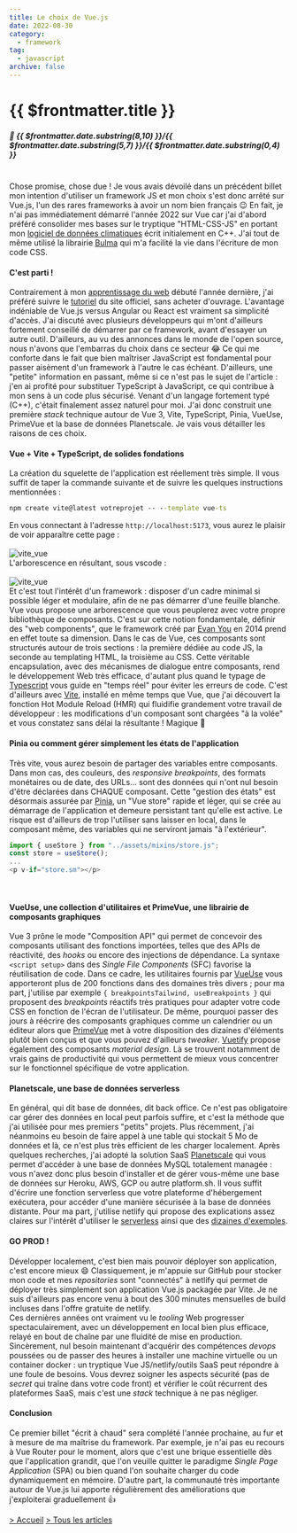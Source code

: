 ```yaml
---
title: Le choix de Vue.js
date: 2022-08-30
category:
  - framework
tag:
  - javascript
archive: false
---
```

# {{ $frontmatter.title }}
##### :calendar: {{ $frontmatter.date.substring(8,10) }}/{{ $frontmatter.date.substring(5,7) }}/{{ $frontmatter.date.substring(0,4) }}<br><br>

Chose promise, chose due ! Je vous avais dévoilé dans un précédent billet mon intention d'utiliser un framework JS et mon choix s'est donc arrêté sur Vue.js, l'un des rares frameworks à avoir un nom bien français :wink: En fait, je n'ai pas immédiatement démarré l'année 2022 sur Vue car j'ai d'abord préféré consolider mes bases sur le tryptique "HTML-CSS-JS" en portant mon [logiciel de données climatiques] écrit initialement en C++. J'ai tout de même utilisé la librairie [Bulma] qui m'a facilité la vie dans l'écriture de mon code CSS.

#### C'est parti !
Contrairement à mon [apprentissage du web] débuté l'année dernière, j'ai préféré suivre le [tutoriel] du site officiel, sans acheter d'ouvrage. L'avantage indéniable de Vue.js versus Angular ou React est vraiment sa simplicité d'accès. J'ai discuté avec plusieurs développeurs qui m'ont d'ailleurs fortement conseillé de démarrer par ce framework, avant d'essayer un autre outil. D'ailleurs, au vu des annonces dans le monde de l'open source, nous n'avons que l'embarras du choix dans ce secteur :joy: Ce qui me conforte dans le fait que bien maîtriser JavaScript est fondamental pour passer aisèment d'un framework à l'autre le cas échéant. D'ailleurs, une "petite" information en passant, même si ce n'est pas le sujet de l'article : j'en ai profité pour substituer TypeScript à JavaScript, ce qui contribue à mon sens à un code plus sécurisé. Venant d'un langage fortement typé (C++), c'était finalement assez naturel pour moi. J'ai donc construit une première *stack* technique autour de Vue 3, Vite, TypeScript, Pinia, VueUse, PrimeVue et la base de données Planetscale. Je vais vous détailler les raisons de ces choix.

#### Vue + Vite + TypeScript, de solides fondations
La création du squelette de l'application est réellement très simple. Il vous suffit de taper la commande suivante et de suivre les quelques instructions mentionnées :
```cmd
npm create vite@latest votreprojet -- --template vue-ts
```
En vous connectant à l'adresse ```http://localhost:5173```, vous aurez le plaisir de voir apparaître cette page :
<br><br>
![vite_vue](/assets/img/vite_vue.webp "Page d'accueil suite à l'installation de Vue3")
<br>
L'arborescence en résultant, sous vscode :
<br><br>
![vite_vue](/assets/img/arbo_vue.webp "L'arborescence des fichiers sous vscode")
<br>
Et c'est tout l'intérêt d'un framework : disposer d'un cadre minimal si possible léger et modulaire, afin de ne pas démarrer d'une feuille blanche. Vue vous propose une arborescence que vous peuplerez avec votre propre bibliothèque de composants. C'est sur cette notion fondamentale, définir des "web components", que le framework créé par [Evan You] en 2014 prend en effet toute sa dimension. Dans le cas de Vue, ces composants sont structurés autour de trois sections : la première dédiée au code JS, la seconde au templating HTML, la troisième au CSS. Cette véritable encapsulation, avec des mécanismes de dialogue entre composants, rend le développement Web très efficace, d'autant plus quand le typage de [Typescript] vous guide en "temps réel" pour éviter les erreurs de code. C'est d'ailleurs avec [Vite], installé en même temps que Vue, que j'ai découvert la fonction Hot Module Reload (HMR) qui fluidifie grandement votre travail de développeur : les modifications d'un composant sont chargées "à la volée" et vous constatez sans délai la résultante ! Magique :star_struck:

#### Pinia ou comment gérer simplement les états de l'application
Très vite, vous aurez besoin de partager des variables entre composants. Dans mon cas, des couleurs, des *responsive breakpoints*, des formats monétaires ou de date, des URLs... sont des données qui n'ont nul besoin d'être déclarées dans CHAQUE composant. Cette "gestion des états" est désormais assurée par [Pinia], un "Vue store" rapide et léger, qui se crée au démarrage de l'application et demeure persistant tant qu'elle est active. Le risque est d'ailleurs de trop l'utiliser sans laisser en local, dans le composant même, des variables qui ne serviront jamais "à l'extérieur".

```js
import { useStore } from "../assets/mixins/store.js";
const store = useStore();
...
<p v-if="store.sm"></p>
```
<br>

#### VueUse, une collection d'utilitaires et PrimeVue, une librairie de composants graphiques
Vue 3 prône le mode "Composition API" qui permet de concevoir des composants utilisant des fonctions importées, telles que des APIs de réactivité, des *hooks* ou encore des injections de dépendance. La syntaxe ```<script setup>``` dans des *Single File Components* (SFC) favorise la réutilisation de code. Dans ce cadre, les utilitaires fournis par [VueUse] vous apporteront plus de 200 fonctions dans des domaines très divers ; pour ma part, j'utilise par exemple ```{ breakpointsTailwind, useBreakpoints }``` qui proposent des *breakpoints* réactifs très pratiques pour adapter votre code CSS en fonction de l'écran de l'utilisateur. De même, pourquoi passer des jours à réécrire des composants graphiques comme un calendrier ou un éditeur alors que [PrimeVue] met à votre disposition des dizaines d'éléments plutôt bien conçus et que vous pouvez d'ailleurs *tweaker*. [Vuetify] propose également des composants *material design*. Là se trouvent notamment de vrais gains de productivité qui vous permettent de mieux vous concentrer sur le fonctionnel spécifique de votre application.

#### Planetscale, une base de données serverless
En général, qui dit base de données, dit back office. Ce n'est pas obligatoire car gérer des données en local peut parfois suffire, et c'est la méthode que j'ai utilisée pour mes premiers "petits" projets. Plus récemment, j'ai néanmoins eu besoin de faire appel à une table qui stockait 5 Mo de données et là, ce n'est plus très efficient de les charger localement. Après quelques recherches, j'ai adopté la solution SaaS [Planetscale] qui vous permet d'accéder à une base de données MySQL totalement managée : vous n'avez donc plus besoin d'installer et de gérer vous-même une base de données sur Heroku, AWS, GCP ou autre platform.sh. Il vous suffit d'écrire une fonction serverless que votre plateforme d'hébergement exécutera, pour accéder d'une manière sécurisée à la base de données distante. Pour ma part, j'utilise netlify qui propose des explications assez claires sur l'intérêt d'utiliser le [serverless] ainsi que des [dizaines d'exemples].

#### GO PROD !
Développer localement, c'est bien mais pouvoir déployer son application, c'est encore mieux :smile: Classiquement, je m'appuie sur GitHub pour stocker mon code et mes *repositories* sont "connectés" à netlify qui permet de déployer très simplement son application Vue.js packagée par Vite. Je ne suis d'ailleurs pas encore venu à bout des 300 minutes mensuelles de build incluses dans l'offre gratuite de netlify.<br> 
Ces dernières années ont vraiment vu le *tooling* Web progresser spectaculairement, avec un développement en local bien plus efficace, relayé en bout de chaîne par une fluidité de mise en production. Sincèrement, nul besoin maintenant d'acquérir des compétences *devops* poussées ou de passer des heures à installer une machine virtuelle ou un container docker : un tryptique Vue JS/netlify/outils SaaS peut répondre à une foule de besoins. Vous devrez soigner les aspects sécurité (pas de *secret* qui traîne dans votre code front) et vérifier le coût récurrent des plateformes SaaS, mais c'est une *stack* technique à ne pas négliger.


#### Conclusion
Ce premier billet "écrit à chaud" sera complété l'année prochaine, au fur et à mesure de ma maîtrise du framework. Par exemple, je n'ai pas eu recours à Vue Router pour le moment, alors que c'est une brique essentielle dès que l'application grandit, que l'on veuille quitter le paradigme *Single Page Application* (SPA) ou bien quand l'on souhaite charger du code dynamiquement en mémoire. D'autre part, la communauté très importante autour de Vue.js lui apporte régulièrement des améliorations que j'exploiterai graduellement :thumbsup:

[logiciel de données climatiques]: pourquoi_c_plus_plus
[Bulma]: https://bulma.io/
[apprentissage du web]: web_discovery
[tutoriel]: https://vuejs.org/guide/introduction.html
[Vite]: https://vitejs.dev/
[TypeScript]: https://www.typescriptlang.org/
[Pinia]: https://pinia.vuejs.org/
[VueUse]: https://vueuse.org/
[PrimeVue]: https://www.primefaces.org/primevue/
[Vuetify]: https://vuetifyjs.com/en/
[Planetscale]: https://planetscale.com/
[serverless]: https://docs.netlify.com/functions/overview/
[dizaines d'exemples]: https://functions.netlify.com/examples/
[Evan You]: https://evanyou.me/

[> Accueil](/) [> Tous les articles](/articles)